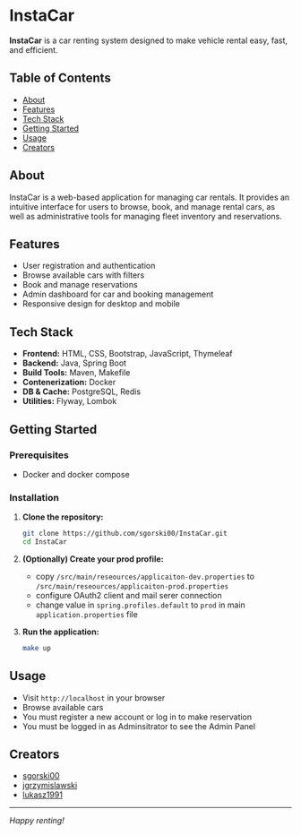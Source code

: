# InstaCar

**InstaCar** is a car renting system designed to make vehicle rental easy, fast, and efficient.

## Table of Contents

- [About](#about)
- [Features](#features)
- [Tech Stack](#tech-stack)
- [Getting Started](#getting-started)
- [Usage](#usage)
- [Creators](#creators)

## About

InstaCar is a web-based application for managing car rentals. It provides an intuitive interface for users to browse, book, and manage rental cars, as well as administrative tools for managing fleet inventory and reservations.

## Features

- User registration and authentication
- Browse available cars with filters
- Book and manage reservations
- Admin dashboard for car and booking management
- Responsive design for desktop and mobile

## Tech Stack

- **Frontend:** HTML, CSS, Bootstrap, JavaScript, Thymeleaf
- **Backend:** Java, Spring Boot
- **Build Tools:** Maven, Makefile
- **Contenerization:** Docker
- **DB & Cache:** PostgreSQL, Redis
- **Utilities:** Flyway, Lombok

## Getting Started

### Prerequisites

- Docker and docker compose

### Installation

1. **Clone the repository:**
   ```sh
   git clone https://github.com/sgorski00/InstaCar.git
   cd InstaCar
   ```

2. **(Optionally) Create your prod profile:**
   - copy `/src/main/reseources/applicaiton-dev.properties` to `/src/main/reseources/applicaiton-prod.properties`
   - configure OAuth2 client and mail serer connection
   - change value in `spring.profiles.default` to `prod` in main `application.properties` file

3. **Run the application:**
   ```sh
   make up
   ```

## Usage

- Visit `http://localhost` in your browser
- Browse available cars
- You must register a new account or log in to make reservation
- You must be logged in as Adminsitrator to see the Admin Panel

## Creators

- [sgorski00](https://github.com/sgorski00)
- [jgrzymislawski](https://github.com/jgrzymislawski)
- [lukasz1991](https://github.com/lukaszsz1991)

---

*Happy renting!*
